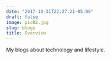 ```yaml
---
date: "2017-10-31T22:27:21-05:00"
draft: false
image: pic02.jpg
slug: blogs
title: Overview
---
```


My blogs about technology and lifestyle.